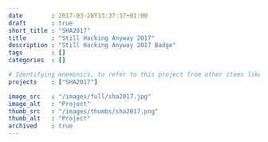```yaml
---
date        : 2017-03-28T13:37:37+01:00
draft       : true
short_title : "SHA2017"
title       : "Still Hacking Anyway 2017"
description : "Still Hacking Anyway 2017 Badge"
tags        : []
categories  : []

# Identifying mnemonics, to refer to this project from other items like blogs, etc.
projects    : ["SHA2017"]

image_src   : "/images/full/sha2017.jpg"
image_alt   : "Project"
thumb_src   : "/images/thumbs/sha2017.png"
thumb_alt   : "Project"
archived    : true
---
```


